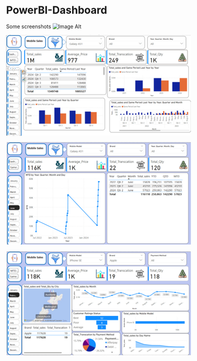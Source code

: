 # PowerBI-Dashboard
Some screenshots 
 ![Image Alt](image_url)
<br/>
 
![image alt](https://github.com/bhattaraimadhu/PowerBI-Dashboard/blob/main/images%20of%20Dashoard/madhu_2025-02-22_195915.jpg?raw=true)



![image alt](https://github.com/bhattaraimadhu/PowerBI-Dashboard/blob/main/images%20of%20Dashoard/madhu_2025-02-22_195933.jpg)


![image alt](https://github.com/bhattaraimadhu/PowerBI-Dashboard/blob/main/images%20of%20Dashoard/madhu_2025-02-22_195953.jpg)
